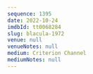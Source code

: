 ```yaml
---
sequence: 1395
date: 2022-10-24
imdbId: tt0068284
slug: blacula-1972
venue: null
venueNotes: null
medium: Criterion Channel
mediumNotes: null
---
```

